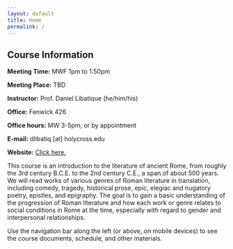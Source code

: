 ```yaml
---
layout: default
title: Home
permalink: /
---
```


## Course Information

**Meeting Time:** MWF 1pm to 1:50pm

**Meeting Place:** TBD

**Instructor:** Prof. Daniel Libatique (he/him/his)

**Office:** Fenwick 426

**Office hours:** MW 3-5pm, or by appointment

**E-mail:** dlibatiq [at] holycross.edu

**Website:** [Click here.](https://dlibatique.github.io)

This course is an introduction to the literature of ancient Rome, from roughly the 3rd century B.C.E. to the 2nd century C.E., a span of about 500 years. We will read works of various genres of Roman literature in translation, including comedy, tragedy, historical prose, epic, elegiac and nugatory poetry, epistles, and epigraphy. The goal is to gain a basic understanding of the progression of Roman literature and how each work or genre relates to social conditions in Rome at the time, especially with regard to gender and interpersonal relationships.

Use the navigation bar along the left (or above, on mobile devices) to see the course documents, schedule, and other materials.
